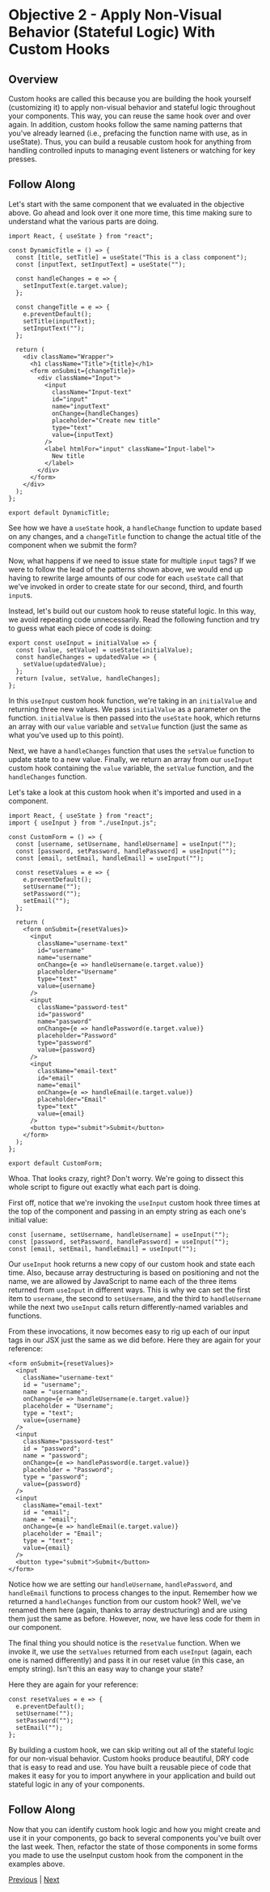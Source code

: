 # Objective 2 - Apply Non-Visual Behavior (Stateful Logic) With Custom Hooks

## Overview

Custom hooks are called this because you are building the hook yourself (customizing it) to apply non-visual behavior and stateful logic throughout your components. This way, you can reuse the same hook over and over again. In addition, custom hooks follow the same naming patterns that you've already learned (i.e., prefacing the function name with use, as in useState). Thus, you can build a reusable custom hook for anything from handling controlled inputs to managing event listeners or watching for key presses.

##  Follow Along

Let's start with the same component that we evaluated in the objective above. Go ahead and look over it one more time, this time making sure to understand what the various parts are doing.

```
import React, { useState } from "react";

const DynamicTitle = () => {
  const [title, setTitle] = useState("This is a class component");
  const [inputText, setInputText] = useState("");

  const handleChanges = e => {
    setInputText(e.target.value);
  };

  const changeTitle = e => {
    e.preventDefault();
    setTitle(inputText);
    setInputText("");
  };

  return (
    <div className="Wrapper">
      <h1 className="Title">{title}</h1>
      <form onSubmit={changeTitle}>
        <div className="Input">
          <input
            className="Input-text"
            id="input"
            name="inputText"
            onChange={handleChanges}
            placeholder="Create new title"
            type="text"
            value={inputText}
          />
          <label htmlFor="input" className="Input-label">
            New title
          </label>
        </div>
      </form>
    </div>
  );
};

export default DynamicTitle;
```

See how we have a ```useState``` hook, a ```handleChange``` function to update based on any changes, and a ```changeTitle``` function to change the actual title of the component when we submit the form?

Now, what happens if we need to issue state for multiple ```input``` tags? If we were to follow the lead of the patterns shown above, we would end up having to rewrite large amounts of our code for each ```useState``` call that we've invoked in order to create state for our second, third, and fourth ```input```s.

Instead, let's build out our custom hook to reuse stateful logic. In this way, we avoid repeating code unnecessarily. Read the following function and try to guess what each piece of code is doing:

```
export const useInput = initialValue => {
  const [value, setValue] = useState(initialValue);
  const handleChanges = updatedValue => {
    setValue(updatedValue);
  };
  return [value, setValue, handleChanges];
};
```

In this ```useInput``` custom hook function, we're taking in an ```initialValue``` and returning three new values. We pass ```initialValue``` as a parameter on the function. ```initialValue``` is then passed into the ```useState``` hook, which returns an array with our ```value``` variable and ```setValue``` function (just the same as what you've used up to this point).

Next, we have a ```handleChanges``` function that uses the ```setValue``` function to update state to a new value. Finally, we return an array from our ```useInput``` custom hook containing the ```value``` variable, the ```setValue``` function, and the ```handleChanges``` function.

Let's take a look at this custom hook when it's imported and used in a component.

```
import React, { useState } from "react";
import { useInput } from "./useInput.js";

const CustomForm = () => {
  const [username, setUsername, handleUsername] = useInput("");
  const [password, setPassword, handlePassword] = useInput("");
  const [email, setEmail, handleEmail] = useInput("");

  const resetValues = e => {
    e.preventDefault();
    setUsername("");
    setPassword("");
    setEmail("");
  };

  return (
    <form onSubmit={resetValues}>
      <input
        className="username-text"
        id="username"
        name="username"
        onChange={e => handleUsername(e.target.value)}
        placeholder="Username"
        type="text"
        value={username}
      />
      <input
        className="password-test"
        id="password"
        name="password"
        onChange={e => handlePassword(e.target.value)}
        placeholder="Password"
        type="password"
        value={password}
      />
      <input
        className="email-text"
        id="email"
        name="email"
        onChange={e => handleEmail(e.target.value)}
        placeholder="Email"
        type="text"
        value={email}
      />
      <button type="submit">Submit</button>
    </form>
  );
};

export default CustomForm;

```

Whoa. That looks crazy, right? Don't worry. We're going to dissect this whole script to figure out exactly what each part is doing.

First off, notice that we're invoking the ```useInput``` custom hook three times at the top of the component and passing in an empty string as each one's initial value:

```
const [username, setUsername, handleUsername] = useInput("");
const [password, setPassword, handlePassword] = useInput("");
const [email, setEmail, handleEmail] = useInput("");
```

Our ```useInput``` hook returns a new copy of our custom hook and state each time. Also, because array destructuring is based on positioning and not the name, we are allowed by JavaScript to name each of the three items returned from ```useInput``` in different ways. This is why we can set the first item to ```username```, the second to ```setUsername```, and the third to ```handleUsername``` while the next two ```useInput``` calls return differently-named variables and functions.

From these invocations, it now becomes easy to rig up each of our input tags in our JSX just the same as we did before. Here they are again for your reference:

```
<form onSubmit={resetValues}>
  <input
    className="username-text"
    id = "username";
    name = "username";
    onChange={e => handleUsername(e.target.value)}
    placeholder = "Username";
    type = "text";
    value={username}
  />
  <input
    className="password-test"
    id = "password";
    name = "password";
    onChange={e => handlePassword(e.target.value)}
    placeholder = "Password";
    type = "password";
    value={password}
  />
  <input
    className="email-text"
    id = "email";
    name = "email";
    onChange={e => handleEmail(e.target.value)}
    placeholder = "Email";
    type = "text";
    value={email}
  />
  <button type="submit">Submit</button>
</form>
```

Notice how we are setting our ```handleUsername```, ```handlePassword```, and ```handleEmail``` functions to process changes to the input. Remember how we returned a ```handleChanges``` function from our custom hook? Well, we've renamed them here (again, thanks to array destructuring) and are using them just the same as before. However, now, we have less code for them in our component.

The final thing you should notice is the ```resetValue``` function. When we invoke it, we use the ```setValues``` returned from each ```useInput``` (again, each one is named differently) and pass it in our reset value (in this case, an empty string). Isn't this an easy way to change your state?

Here they are again for your reference:

```
const resetValues = e => {
  e.preventDefault();
  setUsername("");
  setPassword("");
  setEmail("");
};
```

By building a custom hook, we can skip writing out all of the stateful logic for our non-visual behavior. Custom hooks produce beautiful, DRY code that is easy to read and use. You have built a reusable piece of code that makes it easy for you to import anywhere in your application and build out stateful logic in any of your components.

## Follow Along

Now that you can identify custom hook logic and how you might create and use it in your components, go back to several components you've built over the last week. Then, refactor the state of those components in some forms you made to use the useInput custom hook from the component in the examples above.





[Previous](./Object_1.md) | [Next](./Object_3.md)